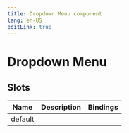 ```yaml
---
title: Dropdown Menu component
lang: en-US
editLink: true
---
```


# Dropdown Menu

## Slots

| Name    | Description | Bindings |
| ------- | ----------- | -------- |
| default |             |          |
